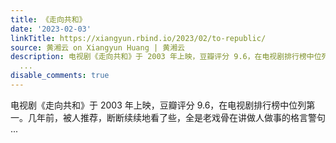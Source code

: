 ```yaml
---
title: 《走向共和》
date: '2023-02-03'
linkTitle: https://xiangyun.rbind.io/2023/02/to-republic/
source: 黄湘云 on Xiangyun Huang | 黄湘云
description: 电视剧《走向共和》于 2003 年上映，豆瓣评分 9.6，在电视剧排行榜中位列第一。几年前，被人推荐，断断续续地看了些，全是老戏骨在讲做人做事的格言警句
  ...
disable_comments: true
---
```

电视剧《走向共和》于 2003 年上映，豆瓣评分 9.6，在电视剧排行榜中位列第一。几年前，被人推荐，断断续续地看了些，全是老戏骨在讲做人做事的格言警句 ...